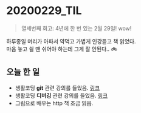 # 20200229_TIL

> 열세번째 회고: 4년에 한 번 있는 2월 29일! wow!

하루종일 머리가 아파서 약먹고 가볍게 인강듣고 책 읽었다.  
마음 놓고 쉴 땐 쉬어야 하는데 그게 잘 안된다.. :bike:  


## 오늘 한 일

- 생활코딩 **git** 관련 강의를 들었음. [링크](https://www.youtube.com/watch?v=nisqr73mjOo) 
- 생활코딩 **디버깅** 관련 강의를 들었음. [링크](https://www.youtube.com/watch?v=ZdBv8h5Jteo)
- 그림으로 배우는 http 책 조금 읽음.
